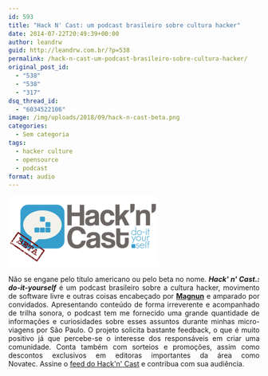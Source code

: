```yaml
---
id: 593
title: "Hack N' Cast: um podcast brasileiro sobre cultura hacker"
date: 2014-07-22T20:49:39+00:00
author: leandrw
guid: http://leandrw.com.br/?p=538
permalink: /hack-n-cast-um-podcast-brasileiro-sobre-cultura-hacker/
original_post_id:
  - "538"
  - "538"
  - "317"
dsq_thread_id:
  - "6034522106"
image: /img/uploads/2018/09/hack-n-cast-beta.png
categories:
  - Sem categoria
tags:
  - hacker culture
  - opensource
  - podcast
format: audio
---
```

<a href="/img/uploads/2014/07/hack-n-cast-beta.png"><img class="alignnone size-full wp-image-1017" src="/img/uploads/2018/09/hack-n-cast-beta.png" alt="Hack'n'Cast logo" width="300" height="142" /></a>
<p style="text-align: justify;">Não se engane pelo título americano ou pelo beta no nome. <strong><em>Hack' n' Cast.: do-it-yourself</em></strong> é um podcast brasileiro sobre a cultura hacker, movimento de software livre e outras coisas encabeçado por <a title="Magnum" href="http://mindbending.org/pt/sobre-mim" target="_blank" rel="noopener"><strong>Magnun</strong></a> e amparado por convidados. Apresentando conteúdo de forma irreverente e acompanhado de trilha sonora, o podcast tem me fornecido uma grande quantidade de informações e curiosidades sobre esses assuntos durante minhas micro-viagens por São Paulo. O projeto solicita bastante feedback, o que é muito positivo já que percebe-se o interesse dos responsáveis em criar uma comunidade. Conta também com sorteios e promoções, assim como descontos exclusivos em editoras importantes da área como Novatec. Assine o <a href="http://feeds.feedburner.com/hack-n-cast" target="_blank" rel="noopener">feed do Hack'n' Cast</a> e contribua com sua audiência.</p>
